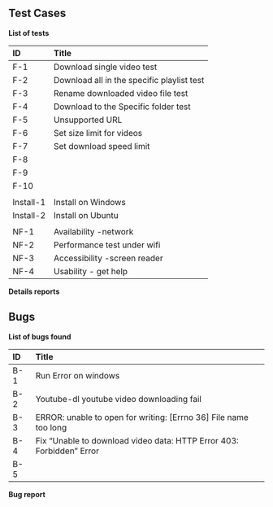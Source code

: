 ## Test Cases

**List of tests**

|ID|Title|
|:-|:-|
|F-1|Download single video test|
|F-2|Download all in the specific playlist test|
|F-3|Rename downloaded video file test|
|F-4|Download to the Specific folder test|
|F-5|Unsupported URL|
|F-6|Set size limit for videos|
|F-7|Set download speed limit|
|F-8||
|F-9||
|F-10||
|||
|Install-1|Install on Windows|
|Install-2|Install on Ubuntu|
|||
|NF-1|Availability -network|
|NF-2|Performance test under wifi|
|NF-3|Accessibility -screen reader|
|NF-4|Usability - get help |



**Details reports**



## Bugs

**List of bugs found**

|ID|Title|
|:-|:-|
|B-1|Run Error on windows|
|B-2|Youtube-dl youtube video downloading fail|
|B-3|ERROR: unable to open for writing: [Errno 36] File name too long|
|B-4|Fix “Unable to download video data: HTTP Error 403: Forbidden” Error|
|B-5||


**Bug report**

